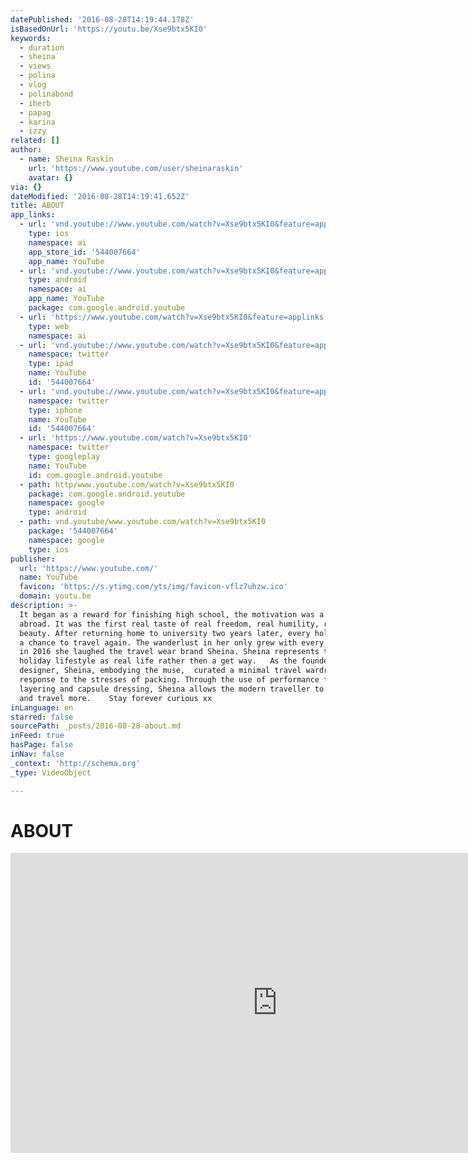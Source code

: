 ```yaml
---
datePublished: '2016-08-28T14:19:44.178Z'
isBasedOnUrl: 'https://youtu.be/Xse9btx5KI0'
keywords:
  - duration
  - sheina
  - views
  - polina
  - vlog
  - polinabond
  - iherb
  - papag
  - karina
  - izzy
related: []
author:
  - name: Sheina Raskin
    url: 'https://www.youtube.com/user/sheinaraskin'
    avatar: {}
via: {}
dateModified: '2016-08-28T14:19:41.652Z'
title: ABOUT
app_links:
  - url: 'vnd.youtube://www.youtube.com/watch?v=Xse9btx5KI0&feature=applinks'
    type: ios
    namespace: ai
    app_store_id: '544007664'
    app_name: YouTube
  - url: 'vnd.youtube://www.youtube.com/watch?v=Xse9btx5KI0&feature=applinks'
    type: android
    namespace: ai
    app_name: YouTube
    package: com.google.android.youtube
  - url: 'https://www.youtube.com/watch?v=Xse9btx5KI0&feature=applinks'
    type: web
    namespace: ai
  - url: 'vnd.youtube://www.youtube.com/watch?v=Xse9btx5KI0&feature=applinks'
    namespace: twitter
    type: ipad
    name: YouTube
    id: '544007664'
  - url: 'vnd.youtube://www.youtube.com/watch?v=Xse9btx5KI0&feature=applinks'
    namespace: twitter
    type: iphone
    name: YouTube
    id: '544007664'
  - url: 'https://www.youtube.com/watch?v=Xse9btx5KI0'
    namespace: twitter
    type: googleplay
    name: YouTube
    id: com.google.android.youtube
  - path: http/www.youtube.com/watch?v=Xse9btx5KI0
    package: com.google.android.youtube
    namespace: google
    type: android
  - path: vnd.youtube/www.youtube.com/watch?v=Xse9btx5KI0
    package: '544007664'
    namespace: google
    type: ios
publisher:
  url: 'https://www.youtube.com/'
  name: YouTube
  favicon: 'https://s.ytimg.com/yts/img/favicon-vflz7uhzw.ico'
  domain: youtu.be
description: >-
  It began as a reward for finishing high school, the motivation was a year
  abroad. It was the first real taste of real freedom, real humility, real
  beauty. After returning home to university two years later, every holiday was
  a chance to travel again. The wanderlust in her only grew with every trip and
  in 2016 she laughed the travel wear brand Sheina. Sheina represents the
  holiday lifestyle as real life rather then a get way.   As the founder and
  designer, Sheina, embodying the muse,  curated a minimal travel wardrobe as a
  response to the stresses of packing. Through the use of performance fabric,
  layering and capsule dressing, Sheina allows the modern traveller to pack less
  and travel more.    Stay forever curious xx
inLanguage: en
starred: false
sourcePath: _posts/2016-08-28-about.md
inFeed: true
hasPage: false
inNav: false
_context: 'http://schema.org'
_type: VideoObject

---
```

# ABOUT

<iframe src="https://cdn.embedly.com/widgets/media.html?src=https%3A%2F%2Fwww.youtube.com%2Fembed%2FXse9btx5KI0%3Ffeature%3Doembed&amp;url=http%3A%2F%2Fwww.youtube.com%2Fwatch%3Fv%3DXse9btx5KI0&amp;image=https%3A%2F%2Fi.ytimg.com%2Fvi%2FXse9btx5KI0%2Fhqdefault.jpg&amp;key=b7d04c9b404c499eba89ee7072e1c4f7&amp;type=text%2Fhtml&amp;schema=youtube" width="854" height="480" scrolling="no" frameborder="0" allowfullscreen="" style=""></iframe>